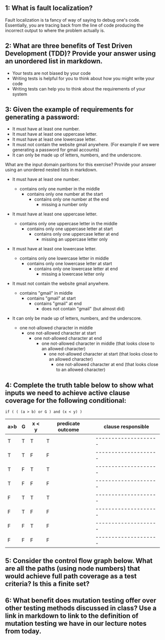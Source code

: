 ## 1: What is fault localization? 
Fault localization is ta fancy of way of saying to debug one's code. Essentially, you are tracing back from the line of code producing the incorrect output to where the problem actually is. 

## 2: What are three benefits of Test Driven Development (TDD)? Provide your answer using an unordered list in markdown.
- Your tests are not biased by your code
- Writing tests is helpful for you to think about how you might write your code
- Writing tests can help you to think about the requirements of your system

## 3: Given the example of requirements for generating a password:
  - It must have at least one number.
  - It must have at least one uppercase letter.
  - It must have at least one lowercase letter.
  - It must not contain the website gmail anywhere. (For example if we were generating a password for gmail accounts)
  - It can only be made up of letters, numbers, and the underscore.
  
What are the input domain paritions for this exercise? Provide your answer using an unordered nested lists in markdown.
- It must have at least one number.
    - contains only one number in the middle
      - contains only one number at the start
        - contains only one number at the end
          - missing a number only
  
- It must have at least one uppercase letter.
  - contains only one uppercase letter in the middle
    - contains only one uppercase letter at start
      - contains only one uppercase letter at end
        - missing an uppercase letter only

- It must have at least one lowercase letter.
  - contains only one lowercase letter in middle
    - contains only one lowercase letter at start
      - contains only one lowercase letter at end
        - missing a lowercase letter only

- It must not contain the website gmail anywhere.
  - contains "gmail" in middle
    - contains "gmail" at start
      - contains "gmail" at end
        - does not contain "gmail" (but almost did)
       
- It can only be made up of letters, numbers, and the underscore.
  - one not-allowed character in middle
    - one not-allowed character at start
      - one not-allowed character at end
        - one not-allowed character in middle (that looks close to an allowed character)
          - one not-allowed character at start (that looks close to an allowed character)
            - one not-allowed character at end (that looks close to an allowed character)

## 4: Complete the truth table below to show what inputs we need to achieve active clause coverage for the following conditional:
`if ( ( (a > b) or G ) and (x < y) )`

| a>b | G | x < y | predicate outcome | clause responsible |
|-----|---|-------|------------------| --------------------|
|T |T|T|T| --------------------|
|T |T|F|F| --------------------|
|T |F|T|T| --------------------|
|T |F|F|F| --------------------|
|F |T|T|T| --------------------|
|F |T|F|F| --------------------|
|F |F|T|F| --------------------|
|F |F|F|F| --------------------|
   

## 5: Consider the control flow graph below. What are all the paths (using node numbers) that would achieve full path coverage as a test criteria? Is this a finite set? 

## 6: What benefit does mutation testing offer over other testing methods discussed in class? Use a link in markdown to link to the definition of mutation testing we have in our lecture notes from today.
